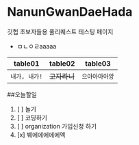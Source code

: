 # NanunGwanDaeHada
깃헙 초보자들용 풀리퀘스트 테스팅 페이지
* ㅁㄴㅇㄹaaaaa

| table01 | table02 | table03 |
| :----: | ------- | ----------|
|```내가, 내가!``` | ~~고자라니~~ | ```으아아아아앙```| 


##오늘할일
1. [ ] 놀기
2. [ ] 코딩하기
3. [ ] organization 가입신청 하기
4. [x] 붸에에에에에엑

